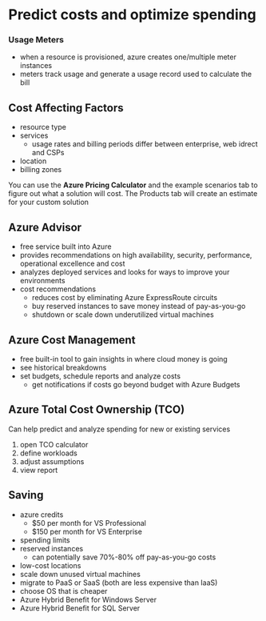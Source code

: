 # Predict costs and optimize spending
### Usage Meters
- when a resource is provisioned, azure creates one/multiple meter instances
- meters track usage and generate a usage record used to calculate the bill

## Cost Affecting Factors
- resource type
- services
	- usage rates and billing periods differ between enterprise, web idrect and CSPs 
- location
- billing zones

You can use the **Azure Pricing Calculator** and the example scenarios tab to figure out what a solution will cost. The Products tab will create an estimate for your custom solution

## Azure Advisor
- free service built into Azure
- provides recommendations on high availability, security, performance, operational excellence and cost
- analyzes deployed services and looks for ways to improve your environments
- cost recommendations
	- reduces cost by eliminating Azure ExpressRoute circuits
	- buy reserved instances to save money instead of pay-as-you-go
	- shutdown or scale down underutilized virtual machines

## Azure Cost Management
- free built-in tool to gain insights in where cloud money is going
- see historical breakdowns 
- set budgets, schedule reports and analyze costs
	- get notifications if costs go beyond budget with Azure Budgets


## Azure Total Cost Ownership (TCO)
Can help predict and analyze spending for new or existing services
1. open TCO calculator
2. define workloads
3. adjust assumptions
4. view report

## Saving
- azure credits
	- $50 per month for VS Professional
	- $150 per month for VS Enterprise
- spending limits
- reserved instances
	- can potentially save 70%-80% off pay-as-you-go costs
- low-cost locations
- scale down unused virtual machines
- migrate to PaaS or SaaS (both are less expensive than IaaS)
- choose OS that is cheaper
- Azure Hybrid Benefit for Windows Server
- Azure Hybrid Benefit for SQL Server